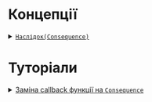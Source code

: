 # Концепції

<details>
  <summary><a href="./concept/Consequence.md">
    <code>Наслідок(Consequence)</code>
  </a></summary>
    Це об'єкт синхронізації, що розширює можливості при написанні асинхронного коду.
</details>

# Туторіали

<details>
  <summary><a href="./tutorial/ReplacingCallbackByConsequence.md#заміна-колбеку-наслідком">
    Заміна callback функції на <code>Consequence</code>
  </a></summary>
    Як правильно використати <code>Consequence</code> у рутинах, що приймають в якості аргументу callback функцію, 
    передавши замість неї <code>Consequence</code>.
</details>